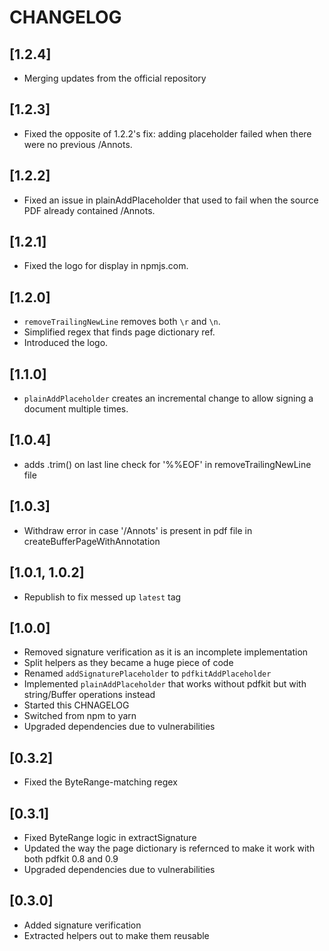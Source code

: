 # CHANGELOG
## [1.2.4]

* Merging updates from the official repository

## [1.2.3]

* Fixed the opposite of 1.2.2's fix: adding placeholder failed when there were no previous /Annots.

## [1.2.2]

* Fixed an issue in plainAddPlaceholder that used to fail when the source PDF already contained /Annots.

## [1.2.1]

* Fixed the logo for display in npmjs.com.

## [1.2.0]

* `removeTrailingNewLine` removes both `\r` and `\n`.
* Simplified regex that finds page dictionary ref.
* Introduced the logo.

## [1.1.0]

* `plainAddPlaceholder` creates an incremental change to allow signing a document multiple times.

## [1.0.4]

* adds .trim() on last line check for '%%EOF' in removeTrailingNewLine file

## [1.0.3]

* Withdraw error in case '/Annots' is present in pdf file in createBufferPageWithAnnotation

## [1.0.1, 1.0.2]

* Republish to fix messed up `latest` tag

## [1.0.0]

* Removed signature verification as it is an incomplete implementation
* Split helpers as they became a huge piece of code
* Renamed `addSignaturePlaceholder` to `pdfkitAddPlaceholder`
* Implemented `plainAddPlaceholder` that works without pdfkit but with string/Buffer operations instead
* Started this CHNAGELOG
* Switched from npm to yarn
* Upgraded dependencies due to vulnerabilities

## [0.3.2]

* Fixed the ByteRange-matching regex

## [0.3.1]

* Fixed ByteRange logic in extractSignature
* Updated the way the page dictionary is refernced to make it work with both pdfkit 0.8 and 0.9
* Upgraded dependencies due to vulnerabilities

## [0.3.0]

* Added signature verification
* Extracted helpers out to make them reusable
